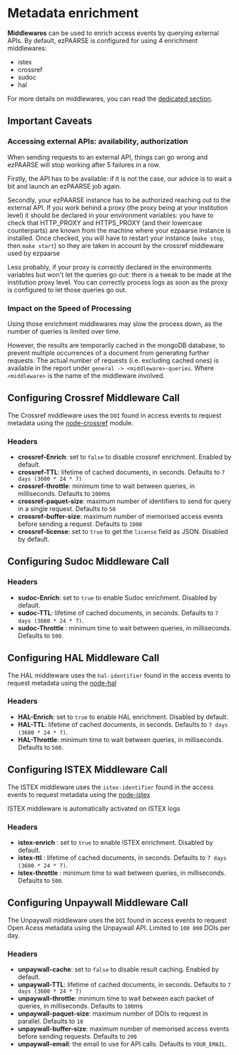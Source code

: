 # Metadata enrichment #

**Middlewares** can be used to enrich access events by querying external APIs.
By default, ezPAARSE is configured for using 4 enrichment middlewares:
  * istex
  * crossref
  * sudoc
  * hal

For more details on middlewares, you can read the [dedicated section](../development/middlewares.html).

## Important Caveats ##

### Accessing external APIs: availability, authorization ###
When sending requests to an external API, things can go wrong and ezPAARSE will stop working after 5 failures in a row.

Firstly, the API has to be available: if it is not the case, our advice is to wait a bit and launch an ezPAARSE job again.

Secondly, your ezPAARSE instance has to be authorized reaching out to the external API.
If you work behind a proxy (the proxy being at your institution level) it should be declared in your environment variables: you have to check that HTTP_PROXY and HTTPS_PROXY (and their lowercase counterparts) are known from the machine where your ezpaarse instance is installed. Once checked, you will have to restart your instance (`make stop`, then `make start`) so they are taken in account by the crossref middleware used by ezpaarse

Less probably, if your proxy is correctly declared in the environments variables but won't let the queries go out: there is a tweak to be made at the institution proxy level. You can correctly process logs as soon as the proxy is configured to let those queries go out.

### Impact on the Speed of Processing ###
Using those enrichment middlewares may slow the process down, as the number of queries is limited over time.

However, the results are temporarily cached in the mongoDB database, to prevent multiple occurrences of a document from generating further requests. The actual number of requests (i.e. excluding cached ones) is available in the report under `general -> <middleware>-queries`. Where `<middleware>` is the name of the middleware involved.

## Configuring Crossref Middleware Call ##

The Crossref middleware uses the `DOI` found in access events to request metadata using the [node-crossref](https://www.npmjs.com/package/meta-doi) module.

### Headers ###
  * **crossref-Enrich**: set to `false` to disable crossref enrichment. Enabled by default.
  * **crossref-TTL**: lifetime of cached documents, in seconds. Defaults to `7 days (3600 * 24 * 7)`
  * **crossref-throttle**: minimum time to wait between queries, in milliseconds. Defaults to `200`ms
  * **crossref-paquet-size**: maximum number of identifiers to send for query in a single request. Defaults to `50`
  * **crossref-buffer-size**: maximum number of memorised access events before sending a request. Defaults to `1000`
  * **crossref-license**: set to `true` to get the `license` field as JSON. Disabled by default.

## Configuring Sudoc Middleware Call ##

### Headers ###
  * **sudoc-Enrich**: set to `true` to enable Sudoc enrichment. Disabled by default.
  * **sudoc-TTL**: lifetime of cached documents, in seconds. Defaults to `7 days (3600 * 24 * 7)`.
  * **sudoc-Throttle** : minimum time to wait between queries, in milliseconds. Defaults to `500`.

## Configuring HAL Middleware Call ##

The HAL middleware uses the `hal-identifier` found in the access events to request metadata using the [node-hal](https://www.npmjs.com/package/methal)

### Headers ###
  * **HAL-Enrich**: set to `true` to enable HAL enrichment. Disabled by default.
  * **HAL-TTL**: lifetime of cached documents, in seconds. Defaults to `7 days (3600 * 24 * 7)`.
  * **HAL-Throttle**: minimum time to wait between queries, in milliseconds. Defaults to `500`.

## Configuring ISTEX Middleware Call ##

The ISTEX middleware uses the `istex-identifier` found in the access events to request metadata using the [node-istex](hhttps://www.npmjs.com/package/node-istex)

ISTEX middleware is automatically activated on ISTEX logs

### Headers ###
  * **istex-enrich** : set to `true` to enable ISTEX enrichment. Disabled by default.
  * **istex-ttl** : lifetime of cached documents, in seconds. Defaults to `7 days (3600 * 24 * 7)`.
  * **istex-throttle** : minimum time to wait between queries, in milliseconds. Defaults to `500`.

## Configuring Unpaywall Middleware Call ##

The Unpaywall middleware uses the `DOI` found in access events to request Open Acess metadata using the Unpaywall API. Limited to `100 000` DOIs per day.

### Headers ###
  * **unpaywall-cache**: set to `false` to disable result caching. Enabled by default.
  * **unpaywall-TTL**: lifetime of cached documents, in seconds. Defaults to `7 days (3600 * 24 * 7)`
  * **unpaywall-throttle**: minimum time to wait between each packet of queries, in milliseconds. Defaults to `100`ms
  * **unpaywall-paquet-size**: maximum number of DOIs to request in parallel. Defaults to `10`
  * **unpaywall-buffer-size**: maximum number of memorised access events before sending requests. Defaults to `200`
  * **unpaywall-email**: the email to use for API calls. Defaults to `YOUR_EMAIL`.

